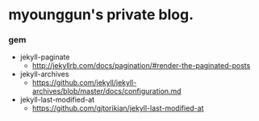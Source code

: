 # myounggun's private blog.
### gem
-  jekyll-paginate  
    - http://jekyllrb.com/docs/pagination/#render-the-paginated-posts
-  jekyll-archives  
    - https://github.com/jekyll/jekyll-archives/blob/master/docs/configuration.md
-  jekyll-last-modified-at
    - https://github.com/gjtorikian/jekyll-last-modified-at
